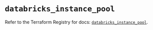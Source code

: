 # `databricks_instance_pool`

Refer to the Terraform Registry for docs: [`databricks_instance_pool`](https://registry.terraform.io/providers/databricks/databricks/1.48.3/docs/resources/instance_pool).
